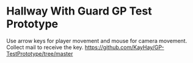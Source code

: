 # Hallway With Guard GP Test Prototype
Use arrow keys for player movement and mouse for camera movement. Collect mail to receive the key.
https://github.com/KayHay/GP-TestPrototype/tree/master
